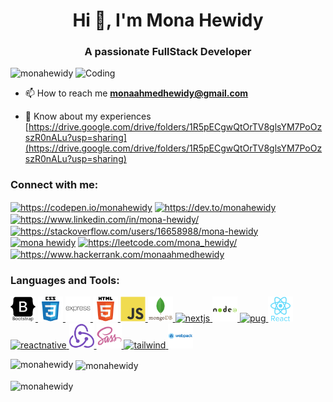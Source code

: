 <h1 align="center">Hi 👋, I'm Mona Hewidy</h1>
<h3 align="center">A passionate FullStack Developer</h3>
<img align="right" alt="Coding" width="400" src="https://i.pinimg.com/564x/8d/a3/47/8da347af82068404afaad058adf75085.jpg">
<p align="left"> <img src="https://komarev.com/ghpvc/?username=monahewidy&label=Profile%20views&color=0e75b6&style=flat" alt="monahewidy" /> </p>

- 📫 How to reach me **monaahmedhewidy@gmail.com**

- 📄 Know about my experiences [https://drive.google.com/drive/folders/1R5pECgwQtOrTV8glsYM7PoOzszR0nALu?usp=sharing](https://drive.google.com/drive/folders/1R5pECgwQtOrTV8glsYM7PoOzszR0nALu?usp=sharing)

<h3 align="left">Connect with me:</h3>
<p align="left">
<a href="https://codepen.io/https://codepen.io/monahewidy" target="blank"><img align="center" src="https://raw.githubusercontent.com/rahuldkjain/github-profile-readme-generator/master/src/images/icons/Social/codepen.svg" alt="https://codepen.io/monahewidy" height="30" width="40" /></a>
<a href="https://dev.to/https://dev.to/monahewidy" target="blank"><img align="center" src="https://raw.githubusercontent.com/rahuldkjain/github-profile-readme-generator/master/src/images/icons/Social/devto.svg" alt="https://dev.to/monahewidy" height="30" width="40" /></a>
<a href="https://linkedin.com/in/https://www.linkedin.com/in/mona-hewidy/" target="blank"><img align="center" src="https://raw.githubusercontent.com/rahuldkjain/github-profile-readme-generator/master/src/images/icons/Social/linked-in-alt.svg" alt="https://www.linkedin.com/in/mona-hewidy/" height="30" width="40" /></a>
<a href="https://stackoverflow.com/users/https://stackoverflow.com/users/16658988/mona-hewidy" target="blank"><img align="center" src="https://raw.githubusercontent.com/rahuldkjain/github-profile-readme-generator/master/src/images/icons/Social/stack-overflow.svg" alt="https://stackoverflow.com/users/16658988/mona-hewidy" height="30" width="40" /></a>
<a href="https://www.hackerrank.com/mona hewidy" target="blank"><img align="center" src="https://raw.githubusercontent.com/rahuldkjain/github-profile-readme-generator/master/src/images/icons/Social/hackerrank.svg" alt="mona hewidy" height="30" width="40" /></a>
<a href="https://www.leetcode.com/https://leetcode.com/mona_hewidy/" target="blank"><img align="center" src="https://raw.githubusercontent.com/rahuldkjain/github-profile-readme-generator/master/src/images/icons/Social/leet-code.svg" alt="https://leetcode.com/mona_hewidy/" height="30" width="40" /></a>
<a href="https://www.hackerearth.com/https://www.hackerrank.com/monaahmedhewidy" target="blank"><img align="center" src="https://raw.githubusercontent.com/rahuldkjain/github-profile-readme-generator/master/src/images/icons/Social/hackerearth.svg" alt="https://www.hackerrank.com/monaahmedhewidy" height="30" width="40" /></a>
</p>

<h3 align="left">Languages and Tools:</h3>
<p align="left"> <a href="https://getbootstrap.com" target="_blank" rel="noreferrer"> <img src="https://raw.githubusercontent.com/devicons/devicon/master/icons/bootstrap/bootstrap-plain-wordmark.svg" alt="bootstrap" width="40" height="40"/> </a> <a href="https://www.w3schools.com/css/" target="_blank" rel="noreferrer"> <img src="https://raw.githubusercontent.com/devicons/devicon/master/icons/css3/css3-original-wordmark.svg" alt="css3" width="40" height="40"/> </a> <a href="https://expressjs.com" target="_blank" rel="noreferrer"> <img src="https://raw.githubusercontent.com/devicons/devicon/master/icons/express/express-original-wordmark.svg" alt="express" width="40" height="40"/> </a> <a href="https://www.w3.org/html/" target="_blank" rel="noreferrer"> <img src="https://raw.githubusercontent.com/devicons/devicon/master/icons/html5/html5-original-wordmark.svg" alt="html5" width="40" height="40"/> </a> <a href="https://developer.mozilla.org/en-US/docs/Web/JavaScript" target="_blank" rel="noreferrer"> <img src="https://raw.githubusercontent.com/devicons/devicon/master/icons/javascript/javascript-original.svg" alt="javascript" width="40" height="40"/> </a> <a href="https://www.mongodb.com/" target="_blank" rel="noreferrer"> <img src="https://raw.githubusercontent.com/devicons/devicon/master/icons/mongodb/mongodb-original-wordmark.svg" alt="mongodb" width="40" height="40"/> </a> <a href="https://nextjs.org/" target="_blank" rel="noreferrer"> <img src="https://cdn.worldvectorlogo.com/logos/nextjs-2.svg" alt="nextjs" width="40" height="40"/> </a> <a href="https://nodejs.org" target="_blank" rel="noreferrer"> <img src="https://raw.githubusercontent.com/devicons/devicon/master/icons/nodejs/nodejs-original-wordmark.svg" alt="nodejs" width="40" height="40"/> </a> <a href="https://pugjs.org" target="_blank" rel="noreferrer"> <img src="https://cdn.worldvectorlogo.com/logos/pug.svg" alt="pug" width="40" height="40"/> </a> <a href="https://reactjs.org/" target="_blank" rel="noreferrer"> <img src="https://raw.githubusercontent.com/devicons/devicon/master/icons/react/react-original-wordmark.svg" alt="react" width="40" height="40"/> </a> <a href="https://reactnative.dev/" target="_blank" rel="noreferrer"> <img src="https://reactnative.dev/img/header_logo.svg" alt="reactnative" width="40" height="40"/> </a> <a href="https://redux.js.org" target="_blank" rel="noreferrer"> <img src="https://raw.githubusercontent.com/devicons/devicon/master/icons/redux/redux-original.svg" alt="redux" width="40" height="40"/> </a> <a href="https://sass-lang.com" target="_blank" rel="noreferrer"> <img src="https://raw.githubusercontent.com/devicons/devicon/master/icons/sass/sass-original.svg" alt="sass" width="40" height="40"/> </a> <a href="https://tailwindcss.com/" target="_blank" rel="noreferrer"> <img src="https://www.vectorlogo.zone/logos/tailwindcss/tailwindcss-icon.svg" alt="tailwind" width="40" height="40"/> </a> <a href="https://webpack.js.org" target="_blank" rel="noreferrer"> <img src="https://raw.githubusercontent.com/devicons/devicon/d00d0969292a6569d45b06d3f350f463a0107b0d/icons/webpack/webpack-original-wordmark.svg" alt="webpack" width="40" height="40"/> </a> </p>

<p><img align="left" src="https://github-readme-stats.vercel.app/api/top-langs?username=monahewidy&show_icons=true&locale=en&layout=compact" alt="monahewidy" /></p>

<p>&nbsp;<img align="center" src="https://github-readme-stats.vercel.app/api?username=monahewidy&show_icons=true&locale=en" alt="monahewidy" /></p>

<p><img align="center" src="https://github-readme-streak-stats.herokuapp.com/?user=monahewidy&" alt="monahewidy" /></p>
